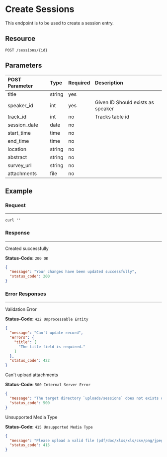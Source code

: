 # Create Sessions

This endpoint is to be used to create a session entry.

## Resource

```
POST /sessions/{id}
```

## Parameters

POST Parameter | Type   | Required | Description
:------------ | :----- | :------- | :----------
title         | string | yes      |
speaker_id    | int    | yes      | Given ID Should exists as speaker
track_id      | int    | no       | Tracks table id
session_date  | date   | no       |
start_time    | time   | no       |
end_time      | time   | no       |
location      | string | no       |
abstract      | string | no       |
survey_url    | string | no       |
attachments   | file   | no       |

## Example

### Request

--------------------------------------------------------------------------------

```curl
curl ''
```

### Response

--------------------------------------------------------------------------------
Created successfully

**Status-Code:** `200 OK`

```json
{
  "message": "Your changes have been updated successfully",
  "status_code": 200
}
```

### Error Responses

--------------------------------------------------------------------------------
Validation Error

**Status-Code:** `422 Unprocessable Entity`

```json
{
  "message": "Can't update record",
  "errors": {
    "title": [
      "The title field is required."
    ]
  },
  "status_code": 422
}
```

Can't upload attachments

**Status-Code:** `500 Internal Server Error`

```json
{
  "message": "The target directory `uploads/sessions` does not exists or is not writable",
  "status_code": 500
}
```

Unsupported Media Type

**Status-Code:** `415 Unsupported Media Type`

```json
{
  "message": "Please upload a valid file (pdf/doc/xlxs/xls/csv/png/jpeg/gif)",
  "status_code": 415
}
```
